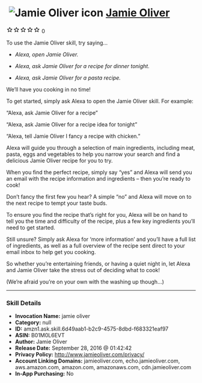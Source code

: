 # &nbsp;<img src="skill_icon" alt="Jamie Oliver icon" width="36"> [Jamie Oliver](http://alexa.amazon.com/#skills/amzn1.ask.skill.6d49aab1-b2c9-4575-8dbd-f683321eaf97)
![0 stars](../../images/ic_star_border_black_18dp_1x.png)![0 stars](../../images/ic_star_border_black_18dp_1x.png)![0 stars](../../images/ic_star_border_black_18dp_1x.png)![0 stars](../../images/ic_star_border_black_18dp_1x.png)![0 stars](../../images/ic_star_border_black_18dp_1x.png) 0

To use the Jamie Oliver skill, try saying...

* *Alexa, open Jamie Oliver.*

* *Alexa, ask Jamie Oliver for a recipe for dinner tonight.*

* *Alexa, ask Jamie Oliver for a pasta recipe.*

We’ll have you cooking in no time!

To get started, simply ask Alexa to open the Jamie Oliver skill. For example: 

“Alexa, ask Jamie Oliver for a recipe”

“Alexa, ask Jamie Oliver for a recipe idea for tonight”

“Alexa, tell Jamie Oliver I fancy a recipe with chicken.”

Alexa will guide you through a selection of main ingredients, including meat, pasta, eggs and vegetables to help you narrow your search and find a delicious Jamie Oliver recipe for you to try.

When you find the perfect recipe, simply say “yes” and Alexa will send you an email with the recipe information and ingredients – then you’re ready to cook!

Don’t fancy the first few you hear? A simple “no” and Alexa will move on to the next recipe to tempt your taste buds.

To ensure you find the recipe that’s right for you, Alexa will be on hand to tell you the time and difficulty of the recipe, plus a few key ingredients you’ll need to get started.

Still unsure? Simply ask Alexa for ‘more information’ and you’ll have a full list of ingredients, as well as a full overview of the recipe sent direct to your email inbox to help get you cooking. 

So whether you’re entertaining friends, or having a quiet night in, let Alexa and Jamie Oliver take the stress out of deciding what to cook!

(We’re afraid you’re on your own with the washing up though...)

***

### Skill Details

* **Invocation Name:** jamie oliver
* **Category:** null
* **ID:** amzn1.ask.skill.6d49aab1-b2c9-4575-8dbd-f683321eaf97
* **ASIN:** B01M0L6EVT
* **Author:** Jamie Oliver
* **Release Date:** September 28, 2016 @ 01:42:42
* **Privacy Policy:** http://www.jamieoliver.com/privacy/
* **Account Linking Domains:** jamieoliver.com, echo.jamieoliver.com, aws.amazon.com, amazon.com, amazonaws.com, cdn.jamieoliver.com
* **In-App Purchasing:** No

